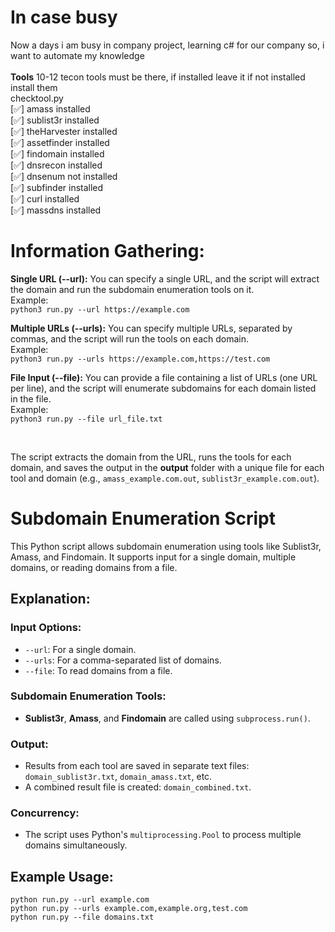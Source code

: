 # In case busy
Now a days i am busy in company project, learning c# for our company so, i want to automate my knowledge<br />
<br />
**Tools**
10-12 tecon tools must be there, if installed leave it if not installed install them <br />
checktool.py<br />
[✅] amass installed<br />
[✅] sublist3r installed<br />
[✅] theHarvester installed<br />
[✅] assetfinder installed<br />
[✅] findomain installed<br />
[✅] dnsrecon installed<br />
[✅] dnsenum not installed<br />
[✅] subfinder installed<br />
[✅] curl installed<br />
[✅] massdns installed<br />
# Information Gathering:

**Single URL (--url):** You can specify a single URL, and the script will extract the domain and run the subdomain enumeration tools on it.  
Example:  
`python3 run.py --url https://example.com`


**Multiple URLs (--urls):** You can specify multiple URLs, separated by commas, and the script will run the tools on each domain.  
Example:  
`python3 run.py --urls https://example.com,https://test.com`


**File Input (--file):** You can provide a file containing a list of URLs (one URL per line), and the script will enumerate subdomains for each domain listed in the file.  
Example:  
`python3 run.py --file url_file.txt`

<br>

The script extracts the domain from the URL, runs the tools for each domain, and saves the output in the **output** folder with a unique file for each tool and domain (e.g., `amass_example.com.out`, `sublist3r_example.com.out`).


<h1>Subdomain Enumeration Script</h1>

<p>This Python script allows subdomain enumeration using tools like Sublist3r, Amass, and Findomain. It supports input for a single domain, multiple domains, or reading domains from a file.</p>

<h2>Explanation:</h2>

<h3>Input Options:</h3>
<ul>
  <li><code>--url</code>: For a single domain.</li>
  <li><code>--urls</code>: For a comma-separated list of domains.</li>
  <li><code>--file</code>: To read domains from a file.</li>
</ul>

<h3>Subdomain Enumeration Tools:</h3>
<ul>
  <li><strong>Sublist3r</strong>, <strong>Amass</strong>, and <strong>Findomain</strong> are called using <code>subprocess.run()</code>.</li>
</ul>

<h3>Output:</h3>
<ul>
  <li>Results from each tool are saved in separate text files: <code>domain_sublist3r.txt</code>, <code>domain_amass.txt</code>, etc.</li>
  <li>A combined result file is created: <code>domain_combined.txt</code>.</li>
</ul>

<h3>Concurrency:</h3>
<ul>
  <li>The script uses Python's <code>multiprocessing.Pool</code> to process multiple domains simultaneously.</li>
</ul>

<h2>Example Usage:</h2>

<pre><code>python run.py --url example.com
python run.py --urls example.com,example.org,test.com
python run.py --file domains.txt
</code></pre>

